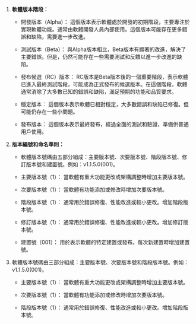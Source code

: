 1. **軟體版本階段：**
   - 開發版本（Alpha）：
      這個版本表示軟體處於開發的初期階段，主要專注於實現軟體功能。通常由軟體開發人員內部使用。這個版本可能存在更多錯誤和缺陷，需要進一步改進。
      
   - 測試版本（Beta）：
      與Alpha版本相比，Beta版本有顯著的改進，解決了主要錯誤。但是，仍然可能存在一些需要測試和反饋以進一步改進的缺陷。
      
   - 發布候選（RC）版本：
      RC版本是Beta版本後的一個重要階段，表示軟體已進入最終測試階段，可能成為正式發布的候選版本。在這個階段，軟體通常消除了大多數已知的錯誤和缺陷，滿足預期的功能和品質要求。
      
   - 穩定版本：
      這個版本表示軟體已相對穩定，大多數錯誤和缺陷已修復。但可能仍存在一些小問題。
      
   - 發布版本：
      這個版本表示最終發布，經過全面的測試和驗證，準備供普通用戶使用。

2. **版本編號和命名準則：**
   - 軟體版本號碼由五部分組成：主要版本號、次要版本號、階段版本號、修訂版本號和建置號。例如：v1.1.5.0(001)。
   
   - 主要版本號（1）：
      當軟體有重大功能更改或架構調整時增加主要版本號。
       
   - 次要版本號（1）：
      當軟體有功能添加或修改時增加次要版本號。
       
   - 階段版本號（1）：
      通常用於錯誤修復、性能改進或較小更改。增加階段版本號。
       
   - 修訂版本號（1）：
      通常用於錯誤修復、性能改進或較小更改。增加修訂版本號。
       
   - 建置號（001）：
      用於表示軟體的特定建置或發布。每次新建置時增加建置號。

3. 軟體版本號碼由三部分組成：主要版本號、次要版本號和階段版本號。例如：v1.1.5.0(001)。
   - 主要版本號（1）：
      當軟體有重大功能更改或架構調整時增加主要版本號。
      
   - 次要版本號（1）：
      當軟體有功能添加或修改時增加次要版本號。
      
   - 階段版本號（1）：
      通常用於錯誤修復、性能改進或較小更改。增加階段版本號。
